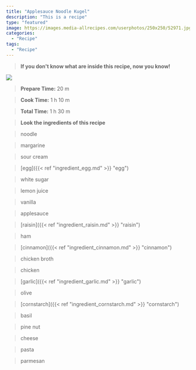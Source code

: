 ```yaml
---
title: "Applesauce Noodle Kugel"
description: "This is a recipe"
type: "featured"
image: https://images.media-allrecipes.com/userphotos/250x250/52971.jpg
categories: 
  - "Recipe"
tags: 
  - "Recipe"
---
```



>**If you don't know what are inside this recipe, now you know!**

![](../images/Recipes-Banner.jpg)
> **Prepare Time:** 20 m


> **Cook Time:** 1 h 10 m


> **Total Time:** 1 h 30 m

> **Look the ingredients of this recipe**

> noodle

> margarine

> sour cream

> [egg]({{< ref "ingredient_egg.md" >}} "egg")

> white sugar

> lemon juice

> vanilla

> applesauce

> [raisin]({{< ref "ingredient_raisin.md" >}} "raisin")

> ham

> [cinnamon]({{< ref "ingredient_cinnamon.md" >}} "cinnamon")

> chicken broth

> chicken

> [garlic]({{< ref "ingredient_garlic.md" >}} "garlic")

> olive

> [cornstarch]({{< ref "ingredient_cornstarch.md" >}} "cornstarch")

> basil

> pine nut

> cheese

> pasta

> parmesan

